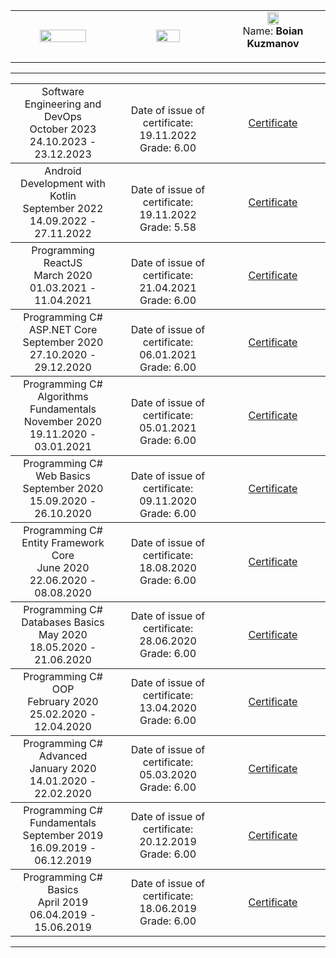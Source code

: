 <!-- Head Start -->
<table border="0" width="100%" cellspacing="1" cellpadding="3" align="center">
<tbody>
<tr>
<td align="center" width="33%"><img src="https://upload.wikimedia.org/wikipedia/commons/5/55/Software-University-Logo-blue-horizontal.png" width="70%" height="70%" alt="" /></td>
<td align="center" width="33%"><img src="http://ielkanyuk.ru/img/skills/csharp.png" width="50%" height="50%" alt="" /></td>
<td align="center" width="33%"><img src="https://avatars3.githubusercontent.com/u/50366388?s=400&u=44f7f6ca7bf91f4130717ac7ad66737255f452ac&v=4" width="35%" height="35%" alt="" />
   <br> Name: <strong> Boian Kuzmanov </strong></p></td>
</tr>
</tbody>
</table>
<!-- Head End -->

<hr>
<table border="0" width="100%" cellspacing="1" cellpadding="3" align="center">
<!-- Software Engineering and DevOps -->
<tbody>
<tr>
<td align="center" width="33%">Software Engineering and DevOps <br> October 2023 <br> 24.10.2023 - 23.12.2023 </td>
<td align="center" width="33%"> <br> Date of issue of certificate: 19.11.2022 <br> Grade: 6.00 </td >
<td align="center" width="33%"><p><a title="Software Engineering" href="https://softuni.bg/certificates/details/201287/865be90c" target="_blank">Certificate</a></p></td -->   
</tr>
</tbody>
<!-- Android Development with Kotlin-->
<tbody>
<tr>
<td align="center" width="33%">Android Development with Kotlin <br> September 2022 <br> 14.09.2022 - 27.11.2022 </td>
<td align="center" width="33%"> <br> Date of issue of certificate: 19.11.2022 <br> Grade: 5.58 </td >
<td align="center" width="33%"><p><a title="Android Development" href="https://softuni.bg/certificates/details/148211/464367e9" target="_blank">Certificate</a></p></td -->   
</tr>
</tbody>
<!-- React JS-->
<tbody>
<tr>
<td align="center" width="33%">Programming ReactJS <br> March 2020 <br> 01.03.2021 - 11.04.2021 </td>
<td align="center" width="33%"> <br> Date of issue of certificate: 21.04.2021 <br> Grade: 6.00 </td >
<td align="center" width="33%"><p><a title="ReactJS" href="https://softuni.bg/certificates/details/105614/5de69f57" target="_blank">Certificate</a></p></td -->   
</tr>
</tbody>
 <!-- C# ASP.Net Core-->
<tbody>
<tr>
<td align="center" width="33%">Programming C# ASP.NET Core <br> September 2020 <br> 27.10.2020 - 29.12.2020 </td>
<td align="center" width="33%"> <br> Date of issue of certificate: 06.01.2021 <br> Grade: 6.00 </td >
<td align="center" width="33%"><p><a title="C# ASP.Net Core" href="https://softuni.bg/certificates/details/96096/4d4db568" target="_blank">Certificate</a></p></td -->   
</tr>
</tbody>
<!-- C# Algorithms Fundamentals-->
<tbody>
<tr>
<td align="center" width="33%">Programming C# Algorithms Fundamentals<br> November 2020 <br> 19.11.2020 - 03.01.2021 </td>
<td align="center" width="33%"> <br> Date of issue of certificate: 05.01.2021 <br> Grade: 6.00 </td >
<td align="center" width="33%"><p><a title="C# Algorithms Fundamentals" href="https://softuni.bg/certificates/details/95988/235f7e02" target="_blank">Certificate</a></p></td -->   
</tr>
</tbody>
<!-- C# Web Basics-->
<tbody>
<tr>
<td align="center" width="33%">Programming C# Web Basics <br> September 2020 <br> 15.09.2020 - 26.10.2020 </td>
<td align="center" width="33%"> <br> Date of issue of certificate: 09.11.2020 <br> Grade: 6.00 </td >
<td align="center" width="33%"><p><a title="C# Web Basics" href="https://softuni.bg/certificates/details/91055/571054c5" target="_blank">Certificate</a></p></td -->   
</tr>
</tbody>
<!-- C# Entity Framework Core-->
<tbody>
<tr>
<td align="center" width="33%">Programming C# Entity Framework Core <br> June 2020 <br> 22.06.2020 - 08.08.2020</td>
<td align="center" width="33%"> Date of issue of certificate: 18.08.2020 <br> Grade: 6.00 </td >
<td align="center" width="33%"><p><a title="Entity Framework Core" href="https://softuni.bg/certificates/details/86332/87d4a905" target="_blank">Certificate</a></p></td -->   
</tr>
</tbody>
 <!-- C# Databases Basics-->
<tbody>
<tr>
<td align="center" width="33%">Programming C# Databases Basics <br> May 2020 <br> 18.05.2020 - 21.06.2020</td>
<td align="center" width="33%"> Date of issue of certificate: 28.06.2020 <br> Grade: 6.00 </td >
<td align="center" width="33%"><p><a title="Programming C# Databases Basics" href="https://softuni.bg/certificates/details/83001/8ab335c9" target="_blank">Certificate</a></p></td -->   
</tr>
</tbody>
  <!-- Programming OOP-->
<tbody>
<tr>
<td align="center" width="33%">Programming C# OOP <br> February 2020 <br> 25.02.2020 - 12.04.2020</td>
<td align="center" width="33%"> Date of issue of certificate: 13.04.2020 <br>Grade: 6.00</td>
<td align="center" width="33%"><p><a title="Programming C# OOP " href="https://softuni.bg/certificates/details/79046/1a27f328" target="_blank">Certificate</a></p></td>   
</tr>
</tbody>
<!-- Programming Advanced-->
<tbody>
<tr>
<td align="center" width="33%">Programming C# Advanced <br>  January 2020 <br> 14.01.2020 - 22.02.2020</td>
<td align="center" width="33%"> Date of issue of certificate: 05.03.2020 <br>Grade: 6.00</td>
<td align="center" width="33%"><p><a title="Programming C# Advanced " href="https://softuni.bg/certificates/details/77412/d47076cb" target="_blank">Certificate</a></p></td>   
</tr>
</tbody>
<!-- Programming Fundamentals-->
<tbody>
<tr>
<td align="center" width="33%">Programming C# Fundamentals <br>  September 2019 <br> 16.09.2019 - 06.12.2019</td>
<td align="center" width="33%"> Date of issue of certificate: 20.12.2019 <br>Grade: 6.00</td>
<td align="center" width="33%"><p><a title="Programming C# Fundamentals" href="https://softuni.bg/certificates/details/74482/f8f20d0d" target="_blank">Certificate</a></p></td>   
</tr>
</tbody>
<!--Programming Basics-->
<tbody>
<tr>
<td align="center" width="33%">Programming C# Basics <br>  April 2019 <br> 06.04.2019 - 15.06.2019</td>
<td align="center" width="33%">Date of issue of certificate: 18.06.2019 <br>Grade: 6.00</td>
<td align="center" width="33%"><p><a title="Programming C# Basics" href="https://softuni.bg/certificates/details/67400/4da4e302" target="_blank">Certificate</a></p></td>
        </tr>
        </tbody>
</table>

<hr />
